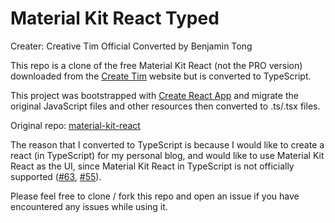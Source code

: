 # Material Kit React Typed

Creater: Creative Tim Official
Converted by Benjamin Tong

This repo is a clone of the free Material Kit React (not the PRO version) downloaded from the [Create Tim](https://www.creative-tim.com/product/material-kit-react/) website but is converted to TypeScript. 

This project was bootstrapped with [Create React App](https://github.com/facebook/create-react-app) and migrate the original JavaScript files and other resources then converted to .ts/.tsx files.

Original repo: [material-kit-react](https://github.com/creativetimofficial/material-kit-react)

The reason that I converted to TypeScript is because I would like to create a react (in TypeScript) for my personal blog, and would like to use Material Kit React as the UI, since Material Kit React in TypeScript is not officially supported ([#63](https://github.com/creativetimofficial/material-kit-react/issues/63), [#55](https://github.com/creativetimofficial/material-kit-react/issues/55)).

Please feel free to clone / fork this repo and open an issue if you have encountered any issues while using it.

